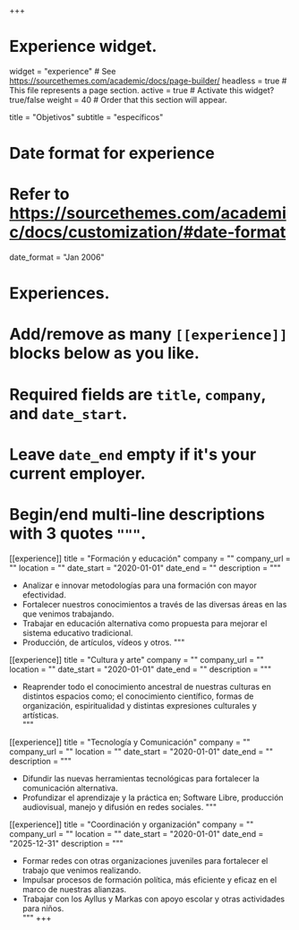 +++
# Experience widget.
widget = "experience"  # See https://sourcethemes.com/academic/docs/page-builder/
headless = true  # This file represents a page section.
active = true  # Activate this widget? true/false
weight = 40  # Order that this section will appear.

title = "Objetivos"
subtitle = "específicos"

# Date format for experience
#   Refer to https://sourcethemes.com/academic/docs/customization/#date-format
date_format = "Jan 2006"


# Experiences.
#   Add/remove as many `[[experience]]` blocks below as you like.
#   Required fields are `title`, `company`, and `date_start`.
#   Leave `date_end` empty if it's your current employer.
#   Begin/end multi-line descriptions with 3 quotes `"""`.
[[experience]]
  title = "Formación y educación"
  company = ""
  company_url = ""
  location = ""
  date_start = "2020-01-01"
  date_end = ""
  description = """
  * Analizar e innovar metodologías para una formación con mayor efectividad.
  * Fortalecer nuestros conocimientos a través de las diversas áreas en las que venimos
trabajando.
  * Trabajar en educación alternativa como propuesta para mejorar el sistema educativo
tradicional.
  * Producción, de artículos, vídeos y otros.
  """

[[experience]]
  title = "Cultura y arte"
  company = ""
  company_url = ""
  location = ""
  date_start = "2020-01-01"
  date_end = ""
  description = """
  * Reaprender todo el conocimiento ancestral de nuestras culturas en distintos espacios como; el conocimiento científico, formas de organización, espiritualidad y distintas expresiones culturales y artísticas.  
"""

[[experience]]
  title = "Tecnología y Comunicación"
  company = ""
  company_url = ""
  location = ""
  date_start = "2020-01-01"
  date_end = ""
  description = """
  * Difundir las nuevas herramientas tecnológicas para fortalecer la comunicación alternativa.
  * Profundizar el aprendizaje y la práctica en; Software Libre, producción audiovisual, manejo
y difusión en redes sociales.
"""

[[experience]]
  title = "Coordinación y organización"
  company = ""
  company_url = ""
  location = ""
  date_start = "2020-01-01"
  date_end = "2025-12-31"
  description = """
  * Formar redes con otras organizaciones juveniles para fortalecer el trabajo que venimos
realizando.
  * Impulsar procesos de formación política, más eficiente y eficaz en el marco de nuestras
alianzas.
  * Trabajar con los Ayllus y Markas con apoyo escolar y otras actividades para niños.   
"""
+++




